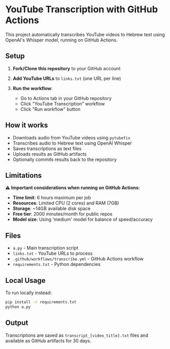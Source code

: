 # YouTube Transcription with GitHub Actions

This project automatically transcribes YouTube videos to Hebrew text using OpenAI's Whisper model, running on GitHub Actions.

## Setup

1. **Fork/Clone this repository** to your GitHub account

2. **Add YouTube URLs** to `links.txt` (one URL per line)

3. **Run the workflow**:
   - Go to Actions tab in your GitHub repository
   - Click "YouTube Transcription" workflow
   - Click "Run workflow" button

## How it works

- Downloads audio from YouTube videos using `pytubefix`
- Transcribes audio to Hebrew text using OpenAI Whisper
- Saves transcriptions as text files
- Uploads results as GitHub artifacts
- Optionally commits results back to the repository

## Limitations

⚠️ **Important considerations when running on GitHub Actions:**

- **Time limit**: 6 hours maximum per job
- **Resources**: Limited CPU (2 cores) and RAM (7GB)
- **Storage**: ~14GB available disk space
- **Free tier**: 2000 minutes/month for public repos
- **Model size**: Using 'medium' model for balance of speed/accuracy

## Files

- `a.py` - Main transcription script
- `links.txt` - YouTube URLs to process
- `.github/workflows/transcribe.yml` - GitHub Actions workflow
- `requirements.txt` - Python dependencies

## Local Usage

To run locally instead:

```bash
pip install -r requirements.txt
python a.py
```

## Output

Transcriptions are saved as `transcript_[video_title].txt` files and available as GitHub artifacts for 30 days. 